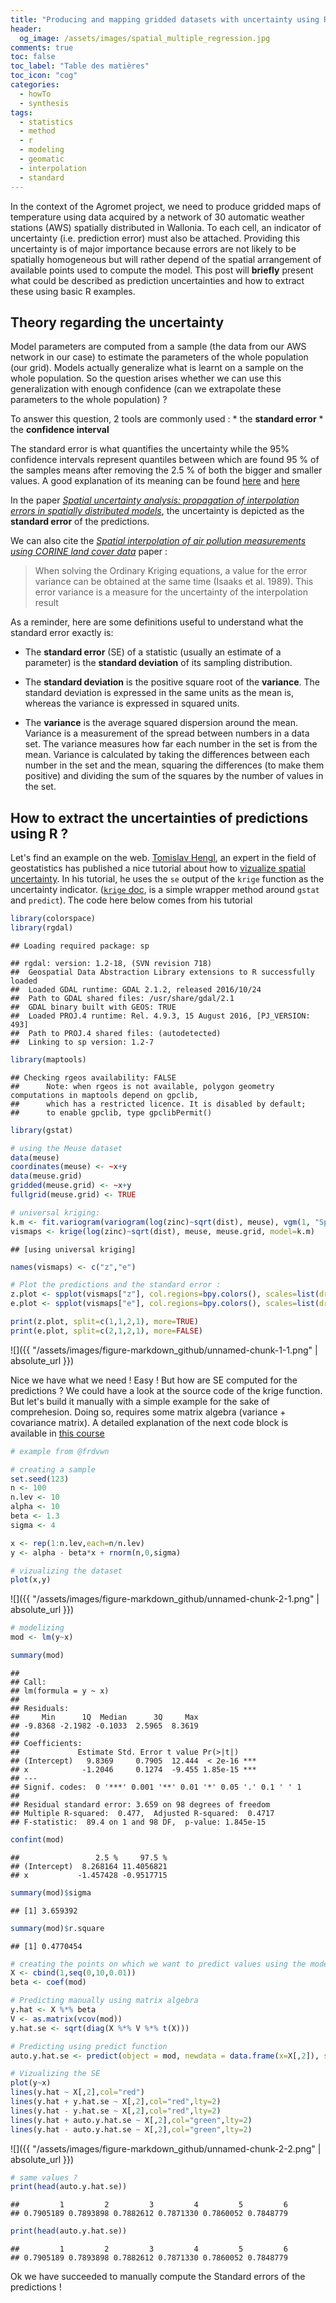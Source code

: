 ```yaml
---
title: "Producing and mapping gridded datasets with uncertainty using R"
header:
  og_image: /assets/images/spatial_multiple_regression.jpg
comments: true
toc: false
toc_label: "Table des matières"
toc_icon: "cog"
categories:
  - howTo
  - synthesis
tags:
  - statistics
  - method
  - r
  - modeling
  - geomatic
  - interpolation
  - standard
---
```


In the context of the Agromet project, we need to produce gridded maps of temperature using data acquired by a network of 30 automatic weather stations (AWS) spatially distributed in Wallonia. To each cell, an indicator of uncertainty (i.e. prediction error) must also be attached. Providing this uncertainty is of major importance because errors are not likely to be spatially homogeneous but will rather depend of the spatial arrangement of available points used to compute the model. This post will __briefly__ present what could be described as prediction uncertainties and how to extract these using basic R examples.

Theory regarding the uncertainty
--------------------------------

Model parameters are computed from a sample (the data from our AWS network in our case) to estimate the parameters of the whole population (our grid). Models actually generalize what is learnt on a sample on the whole population. So the question arises whether we can use this generalization with enough confidence (can we extrapolate these parameters to the whole population) ?

To answer this question, 2 tools are commonly used :
\* the **standard error** \* the **confidence interval**

The standard error is what quantifies the uncertainty while the 95% confidence intervals represent quantiles between which are found 95 % of the samples means after removing the 2.5 % of both the bigger and smaller values. A good explanation of its meaning can be found [here](https://www.mathsisfun.com/data/confidence-interval.html) and [here](https://www.thoughtco.com/what-is-a-confidence-interval-3126415)

In the paper [*Spatial uncertainty analysis: propagation of interpolation errors in spatially distributed models*](https://www.sciencedirect.com/science/article/pii/0304380095001913), the uncertainty is depicted as the **standard error** of the predictions.

We can also cite the [*Spatial interpolation of air pollution measurements using CORINE land cover data*](http://www.irceline.be/~celinair/rio/rio_corine.pdf) paper :

> When solving the Ordinary Kriging equations, a value for the error variance can be obtained at the same time (Isaaks et al. 1989). This error variance is a measure for the uncertainty of the interpolation result

As a reminder, here are some definitions useful to understand what the standard error exactly is:

-   The **standard error** (SE) of a statistic (usually an estimate of a parameter) is the **standard deviation** of its sampling distribution.

-   The **standard deviation** is the positive square root of the **variance**. The standard deviation is expressed in the same units as the mean is, whereas the variance is expressed in squared units.

-   The **variance** is the average squared dispersion around the mean. Variance is a measurement of the spread between numbers in a data set. The variance measures how far each number in the set is from the mean. Variance is calculated by taking the differences between each number in the set and the mean, squaring the differences (to make them positive) and dividing the sum of the squares by the number of values in the set.

How to extract the uncertainties of predictions using R ?
---------------------------------------------------------

Let's find an example on the web. [Tomislav Hengl](https://scholar.google.com/citations?user=2oYU7S8AAAAJ&hl=en), an expert in the field of geostatistics has published a nice tutorial about how to [vizualize spatial uncertainty](http://spatial-analyst.net/wiki/index.php/Uncertainty_visualization#Visualization_of_uncertainty_using_whitening_in_R). In his tutorial, he uses the `se` output of the `krige` function as the uncertainty indicator. ([`krige` doc](https://www.rdocumentation.org/packages/gstat/versions/1.1-6/topics/krige), is a simple wrapper method around `gstat` and `predict`). The code here below comes from his tutorial

``` r
library(colorspace)
library(rgdal)
```

    ## Loading required package: sp

    ## rgdal: version: 1.2-18, (SVN revision 718)
    ##  Geospatial Data Abstraction Library extensions to R successfully loaded
    ##  Loaded GDAL runtime: GDAL 2.1.2, released 2016/10/24
    ##  Path to GDAL shared files: /usr/share/gdal/2.1
    ##  GDAL binary built with GEOS: TRUE 
    ##  Loaded PROJ.4 runtime: Rel. 4.9.3, 15 August 2016, [PJ_VERSION: 493]
    ##  Path to PROJ.4 shared files: (autodetected)
    ##  Linking to sp version: 1.2-7

``` r
library(maptools)
```

    ## Checking rgeos availability: FALSE
    ##      Note: when rgeos is not available, polygon geometry     computations in maptools depend on gpclib,
    ##      which has a restricted licence. It is disabled by default;
    ##      to enable gpclib, type gpclibPermit()

``` r
library(gstat)

# using the Meuse dataset
data(meuse)
coordinates(meuse) <- ~x+y
data(meuse.grid)
gridded(meuse.grid) <- ~x+y
fullgrid(meuse.grid) <- TRUE

# universal kriging:
k.m <- fit.variogram(variogram(log(zinc)~sqrt(dist), meuse), vgm(1, "Sph", 300, 1))
vismaps <- krige(log(zinc)~sqrt(dist), meuse, meuse.grid, model=k.m)
```

    ## [using universal kriging]

``` r
names(vismaps) <- c("z","e")

# Plot the predictions and the standard error :
z.plot <- spplot(vismaps["z"], col.regions=bpy.colors(), scales=list(draw=TRUE), sp.layout=list("sp.points", pch="+", col="black", meuse))
e.plot <- spplot(vismaps["e"], col.regions=bpy.colors(), scales=list(draw=TRUE))

print(z.plot, split=c(1,1,2,1), more=TRUE)
print(e.plot, split=c(2,1,2,1), more=FALSE)
```

![]({{ "/assets/images/figure-markdown_github/unnamed-chunk-1-1.png" | absolute_url }})

Nice we have what we need ! Easy ! But how are SE computed for the predictions ? We could have a look at the source code of the krige function. But let's build it manually with a simple example for the sake of comprehesion. Doing so, requires some matrix algebra (variance + covariance matrix). A detailed explanation of the next code block is available in [this course](http://www.cra.wallonie.be/wp/wp-content/uploads/2016/12/Formation_Stats_3_1_GLM.pdf)

``` r
# example from @frdvwn

# creating a sample
set.seed(123)
n <- 100
n.lev <- 10
alpha <- 10
beta <- 1.3
sigma <- 4

x <- rep(1:n.lev,each=n/n.lev)
y <- alpha - beta*x + rnorm(n,0,sigma)

# vizualizing the dataset
plot(x,y)
```

![]({{ "/assets/images/figure-markdown_github/unnamed-chunk-2-1.png" | absolute_url }})

``` r
# modelizing
mod <- lm(y~x)

summary(mod)
```

    ## 
    ## Call:
    ## lm(formula = y ~ x)
    ## 
    ## Residuals:
    ##     Min      1Q  Median      3Q     Max 
    ## -9.8368 -2.1982 -0.1033  2.5965  8.3619 
    ## 
    ## Coefficients:
    ##             Estimate Std. Error t value Pr(>|t|)    
    ## (Intercept)   9.8369     0.7905  12.444  < 2e-16 ***
    ## x            -1.2046     0.1274  -9.455 1.85e-15 ***
    ## ---
    ## Signif. codes:  0 '***' 0.001 '**' 0.01 '*' 0.05 '.' 0.1 ' ' 1
    ## 
    ## Residual standard error: 3.659 on 98 degrees of freedom
    ## Multiple R-squared:  0.477,  Adjusted R-squared:  0.4717 
    ## F-statistic:  89.4 on 1 and 98 DF,  p-value: 1.845e-15

``` r
confint(mod)
```

    ##                 2.5 %     97.5 %
    ## (Intercept)  8.268164 11.4056821
    ## x           -1.457428 -0.9517715

``` r
summary(mod)$sigma
```

    ## [1] 3.659392

``` r
summary(mod)$r.square
```

    ## [1] 0.4770454

``` r
# creating the points on which we want to predict values using the model equation
X <- cbind(1,seq(0,10,0.01))
beta <- coef(mod)

# Predicting manually using matrix algebra
y.hat <- X %*% beta
V <- as.matrix(vcov(mod))
y.hat.se <- sqrt(diag(X %*% V %*% t(X)))

# Predicting using predict function
auto.y.hat.se <- predict(object = mod, newdata = data.frame(x=X[,2]), se.fit=TRUE)$se.fit

# Vizualizing the SE
plot(y~x)
lines(y.hat ~ X[,2],col="red")
lines(y.hat + y.hat.se ~ X[,2],col="red",lty=2)
lines(y.hat - y.hat.se ~ X[,2],col="red",lty=2)
lines(y.hat + auto.y.hat.se ~ X[,2],col="green",lty=2)
lines(y.hat - auto.y.hat.se ~ X[,2],col="green",lty=2)
```

![]({{ "/assets/images/figure-markdown_github/unnamed-chunk-2-2.png" | absolute_url }})

``` r
# same values ? 
print(head(auto.y.hat.se))
```

    ##         1         2         3         4         5         6 
    ## 0.7905189 0.7893898 0.7882612 0.7871330 0.7860052 0.7848779

``` r
print(head(auto.y.hat.se))
```

    ##         1         2         3         4         5         6 
    ## 0.7905189 0.7893898 0.7882612 0.7871330 0.7860052 0.7848779

Ok we have succeeded to manually compute the Standard errors of the predictions !
